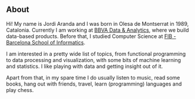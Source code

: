 ## About

Hi! My name is Jordi Aranda and I was born in Olesa de Montserrat in 1989, Catalonia. Currently I am working at [BBVA Data & Analytics](http://www.bbvadata.com/), where we build data-based products. Before that, I studied Computer Science at [FIB - Barcelona School of Informatics](http://www.fib.upc.edu/en.html).

I am interested in a pretty wide list of topics, from functional programming to data processing and visualization, with some bits of machine learning and statistics. I like playing with data and getting insight out of it.

Apart from that, in my spare time I do usually listen to music, read some books, hang out with friends, travel, learn (programming) languages and play chess.
